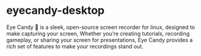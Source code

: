 # eyecandy-desktop
Eye Candy 🍭 is a sleek, open-source screen recorder for linux, designed to make capturing your screen, Whether you’re creating tutorials, recording gameplay, or sharing your screen for presentations, Eye Candy provides a rich set of features to make your recordings stand out. 
